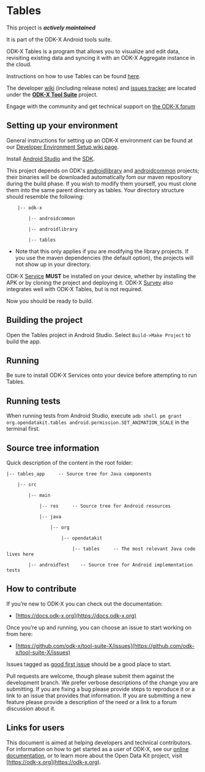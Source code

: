 # Tables

This project is __*actively maintained*__

It is part of the ODK-X Android tools suite.

ODK-X Tables is a program that allows you to visualize and edit data, revisiting existing data and syncing it with an ODK-X Aggregate instance in the cloud.

Instructions on how to use Tables can be found [here](https://docs.odk-x.org/tables-using/).

The developer [wiki](https://github.com/odk-x/tool-suite-X/wiki) (including release notes) and [issues tracker](https://github.com/odk-x/tool-suite-X/issues) are located under the [**ODK-X Tool Suite**](https://github.com/odk-x) project.

Engage with the community and get technical support on [the ODK-X forum](https://forum.odk-x.org)

## Setting up your environment

General instructions for setting up an ODK-X environment can be found at our [Developer Environment Setup wiki page](https://github.com/odk-x/tool-suite-X/wiki/Developer-Environment-Setup).

Install [Android Studio](http://developer.android.com/tools/studio/index.html) and the [SDK](http://developer.android.com/sdk/index.html#Other).

This project depends on ODK's [androidlibrary](https://github.com/opendatakit/androidlibrary) and [androidcommon](https://github.com/opendatakit/androidcommon) projects; their binaries will be downloaded automatically fom our maven repository during the build phase. If you wish to modify them yourself, you must clone them into the same parent directory as tables. Your directory structure should resemble the following:

        |-- odk-x

            |-- androidcommon

            |-- androidlibrary

            |-- tables


  * Note that this only applies if you are modifying the library projects. If you use the maven dependencies (the default option), the projects will not show up in your directory. 
    
ODK-X [Service](https://github.com/odk-x/services) __MUST__ be installed on your device, whether by installing the APK or by cloning the project and deploying it. ODK-X [Survey](https://github.com/odk-x/survey) also integrates well with ODK-X Tables, but is not required.

Now you should be ready to build.

## Building the project

Open the Tables project in Android Studio. Select `Build->Make Project` to build the app.

## Running

Be sure to install ODK-X Services onto your device before attempting to run Tables.

## Running tests

When running tests from Android Studio, execute `adb shell pm grant org.opendatakit.tables android.permission.SET_ANIMATION_SCALE` in the terminal first. 

## Source tree information
Quick description of the content in the root folder:

    |-- tables_app     -- Source tree for Java components

        |-- src

            |-- main

                |-- res     -- Source tree for Android resources

                |-- java

                    |-- org

                        |-- opendatakit

                            |-- tables     -- The most relevant Java code lives here

            |-- androidTest    -- Source tree for Android implementation tests




## How to contribute
If you’re new to ODK-X you can check out the documentation:
- [https://docs.odk-x.org](https://docs.odk-x.org)

Once you’re up and running, you can choose an issue to start working on from here: 
- [https://github.com/odk-x/tool-suite-X/issues](https://github.com/odk-x/tool-suite-X/issues)

Issues tagged as [good first issue](https://github.com/odk-x/tool-suite-X/issues?q=is%3Aissue+is%3Aopen+label%3A%22good+first+issue%22) should be a good place to start.

Pull requests are welcome, though please submit them against the development branch. We prefer verbose descriptions of the change you are submitting. If you are fixing a bug please provide steps to reproduce it or a link to an issue that provides that information. If you are submitting a new feature please provide a description of the need or a link to a forum discussion about it. 

## Links for users
This document is aimed at helping developers and technical contributors. For information on how to get started as a user of ODK-X, see our [online documentation](https://docs.odk-x.org), or to learn more about the Open Data Kit project, visit [https://odk-x.org](https://odk-x.org).
